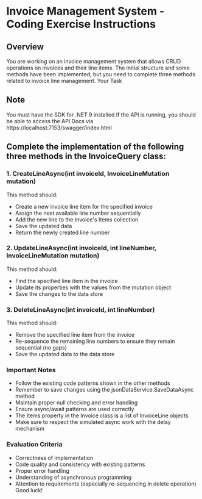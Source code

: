 # Invoice Management System - Coding Exercise Instructions
## Overview
You are working on an invoice management system that allows CRUD operations on invoices and their line items. The initial structure and some methods have been implemented, but you need to complete three methods related to invoice line management.
Your Task

## Note
You must have the SDK for .NET 9 installed
If the API is running, you should be able to access the API Docs via
https://localhost:7153/swagger/index.html

## Complete the implementation of the following three methods in the InvoiceQuery class:
### 1. CreateLineAsync(int invoiceId, InvoiceLineMutation mutation)
This method should:
- Create a new invoice line item for the specified invoice
- Assign the next available line number sequentially
- Add the new line to the invoice's Items collection
- Save the updated data
- Return the newly created line number
### 2. UpdateLineAsync(int invoiceId, int lineNumber, InvoiceLineMutation mutation)
This method should:
- Find the specified line item in the invoice
- Update its properties with the values from the mutation object
- Save the changes to the data store
### 3. DeleteLineAsync(int invoiceId, int lineNumber)
This method should:
- Remove the specified line item from the invoice
- Re-sequence the remaining line numbers to ensure they remain sequential (no gaps)
- Save the updated data to the data store
### Important Notes
- Follow the existing code patterns shown in the other methods
- Remember to save changes using the jsonDataService.SaveDataAsync method
- Maintain proper null checking and error handling
- Ensure async/await patterns are used correctly
- The Items property in the Invoice class is a list of InvoiceLine objects
- Make sure to respect the simulated async work with the delay mechanism
### Evaluation Criteria
- Correctness of implementation
- Code quality and consistency with existing patterns
- Proper error handling
- Understanding of asynchronous programming
- Attention to requirements (especially re-sequencing in delete operation)
Good luck!
